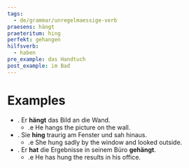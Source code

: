 ```yaml
---
tags:
  - de/grammar/unregelmaessige-verb
praesens: hängt
praeteritum: hing
perfekt: gehangen
hilfsverb:
  - haben
pre_example: das Handtuch
post_example: im Bad
---
```


# Examples
- . Er **hängt** das Bild an die Wand.
	- .e He hangs the picture on the wall.
- . Sie **hing** traurig am Fenster und sah hinaus.
	- .e She hung sadly by the window and looked outside.
- . Er **hat** die Ergebnisse in seinem Büro **gehängt**.
	- .e He has hung the results in his office.
